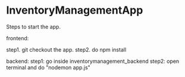 # InventoryManagementApp

Steps to start the app.

frontend:

step1. git checkout the app.
step2. do npm install 

backend:
step1: go inside inventorymanagement_backend
step2: open terminal and do "nodemon app.js"
